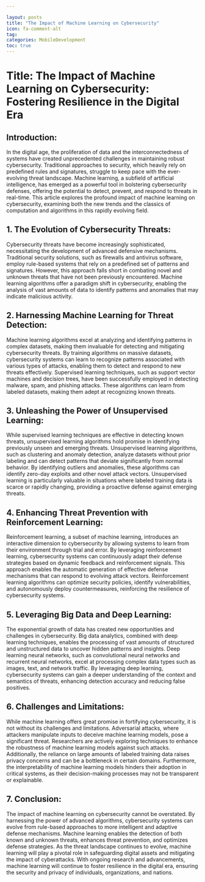 ```yaml
---

layout: posts
title: "The Impact of Machine Learning on Cybersecurity"
icon: fa-comment-alt
tag:      
categories: MobileDevelopment
toc: true
---
```




# Title: The Impact of Machine Learning on Cybersecurity: Fostering Resilience in the Digital Era

## Introduction:

In the digital age, the proliferation of data and the interconnectedness of systems have created unprecedented challenges in maintaining robust cybersecurity. Traditional approaches to security, which heavily rely on predefined rules and signatures, struggle to keep pace with the ever-evolving threat landscape. Machine learning, a subfield of artificial intelligence, has emerged as a powerful tool in bolstering cybersecurity defenses, offering the potential to detect, prevent, and respond to threats in real-time. This article explores the profound impact of machine learning on cybersecurity, examining both the new trends and the classics of computation and algorithms in this rapidly evolving field.

## 1. The Evolution of Cybersecurity Threats:

Cybersecurity threats have become increasingly sophisticated, necessitating the development of advanced defensive mechanisms. Traditional security solutions, such as firewalls and antivirus software, employ rule-based systems that rely on a predefined set of patterns and signatures. However, this approach falls short in combating novel and unknown threats that have not been previously encountered. Machine learning algorithms offer a paradigm shift in cybersecurity, enabling the analysis of vast amounts of data to identify patterns and anomalies that may indicate malicious activity.

## 2. Harnessing Machine Learning for Threat Detection:

Machine learning algorithms excel at analyzing and identifying patterns in complex datasets, making them invaluable for detecting and mitigating cybersecurity threats. By training algorithms on massive datasets, cybersecurity systems can learn to recognize patterns associated with various types of attacks, enabling them to detect and respond to new threats effectively. Supervised learning techniques, such as support vector machines and decision trees, have been successfully employed in detecting malware, spam, and phishing attacks. These algorithms can learn from labeled datasets, making them adept at recognizing known threats.

## 3. Unleashing the Power of Unsupervised Learning:

While supervised learning techniques are effective in detecting known threats, unsupervised learning algorithms hold promise in identifying previously unseen and emerging threats. Unsupervised learning algorithms, such as clustering and anomaly detection, analyze datasets without prior labeling and can detect patterns that deviate significantly from normal behavior. By identifying outliers and anomalies, these algorithms can identify zero-day exploits and other novel attack vectors. Unsupervised learning is particularly valuable in situations where labeled training data is scarce or rapidly changing, providing a proactive defense against emerging threats.

## 4. Enhancing Threat Prevention with Reinforcement Learning:

Reinforcement learning, a subset of machine learning, introduces an interactive dimension to cybersecurity by allowing systems to learn from their environment through trial and error. By leveraging reinforcement learning, cybersecurity systems can continuously adapt their defense strategies based on dynamic feedback and reinforcement signals. This approach enables the automatic generation of effective defense mechanisms that can respond to evolving attack vectors. Reinforcement learning algorithms can optimize security policies, identify vulnerabilities, and autonomously deploy countermeasures, reinforcing the resilience of cybersecurity systems.

## 5. Leveraging Big Data and Deep Learning:

The exponential growth of data has created new opportunities and challenges in cybersecurity. Big data analytics, combined with deep learning techniques, enables the processing of vast amounts of structured and unstructured data to uncover hidden patterns and insights. Deep learning neural networks, such as convolutional neural networks and recurrent neural networks, excel at processing complex data types such as images, text, and network traffic. By leveraging deep learning, cybersecurity systems can gain a deeper understanding of the context and semantics of threats, enhancing detection accuracy and reducing false positives.

## 6. Challenges and Limitations:

While machine learning offers great promise in fortifying cybersecurity, it is not without its challenges and limitations. Adversarial attacks, where attackers manipulate inputs to deceive machine learning models, pose a significant threat. Researchers are actively exploring techniques to enhance the robustness of machine learning models against such attacks. Additionally, the reliance on large amounts of labeled training data raises privacy concerns and can be a bottleneck in certain domains. Furthermore, the interpretability of machine learning models hinders their adoption in critical systems, as their decision-making processes may not be transparent or explainable.

## 7. Conclusion:

The impact of machine learning on cybersecurity cannot be overstated. By harnessing the power of advanced algorithms, cybersecurity systems can evolve from rule-based approaches to more intelligent and adaptive defense mechanisms. Machine learning enables the detection of both known and unknown threats, enhances threat prevention, and optimizes defense strategies. As the threat landscape continues to evolve, machine learning will play a pivotal role in safeguarding digital assets and mitigating the impact of cyberattacks. With ongoing research and advancements, machine learning will continue to foster resilience in the digital era, ensuring the security and privacy of individuals, organizations, and nations.